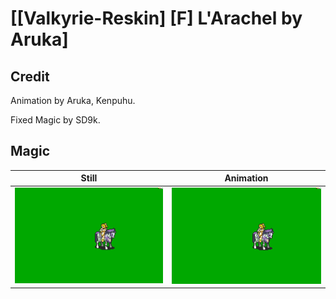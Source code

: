 # [\[Valkyrie-Reskin\] \[F\] L'Arachel by Aruka]

## Credit

Animation by Aruka, Kenpuhu.

Fixed Magic by SD9k.

## Magic

| Still | Animation |
| :---: | :-------: |
| ![Magic still](./Magic_000.png) | ![Magic animation](./Magic.gif) |
